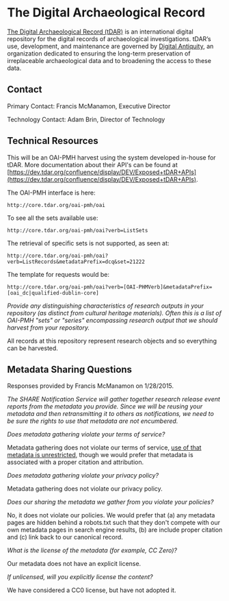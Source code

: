 The Digital Archaeological Record
====

[The Digital Archaeological Record (tDAR)](http://core.tdar.org) is an international digital repository for the digital records of archaeological investigations. tDAR’s use, development, and maintenance are governed by [Digital Antiquity](http://www.digitalantiquity.org), an organization dedicated to ensuring the long-term preservation of irreplaceable archaeological data and to broadening the access to these data.

Contact
----

Primary Contact: Francis McManamon, Executive Director

Technology Contact: Adam Brin, Director of Technology

Technical Resources
----

This will be an OAI-PMH harvest using the system developed in-house for tDAR. More documentation about their API's can be found at [https://dev.tdar.org/confluence/display/DEV/Exposed+tDAR+APIs](https://dev.tdar.org/confluence/display/DEV/Exposed+tDAR+APIs).

The OAI-PMH interface is here:
 
    http://core.tdar.org/oai-pmh/oai

To see all the sets available use:

    http://core.tdar.org/oai-pmh/oai?verb=ListSets

The retrieval of specific sets is not supported, as seen at:

    http://core.tdar.org/oai-pmh/oai?verb=ListRecords&metadataPrefix=dcq&set=21222

The template for requests would be:

    http://core.tdar.org/oai-pmh/oai?verb=[OAI-PHMVerb]&metadataPrefix=[oai_dc|qualified-dublin-core]
 
_Provide any distinguishing characteristics of research outputs in your repository (as distinct from cultural heritage materials). Often this is a list of OAI-PMH "sets" or "series" encompassing research output that we should harvest from your repository._

All records at this repository represent research objects and so everything can be harvested.

Metadata Sharing Questions
----

Responses provided by Francis McManamon on 1/28/2015.

_The SHARE Notification Service will gather together research release event reports from the metadata you provide. Since we will be reusing your metadata and then retransmitting it to others as notifications, we need to be sure the rights to use that metadata are not encumbered._

_Does metadata gathering violate your terms of service?_

Metadata gathering does not violate our terms of service, [use of that metadata is unrestricted](https://www.tdar.org/about/policies/contributors-agreement/), though we would prefer that metadata is associated with a proper citation and attribution.

_Does metadata gathering violate your privacy policy?_

Metadata gathering does not violate our privacy policy.

_Does our sharing the metadata we gather from you violate your policies?_

No, it does not violate our policies. We would prefer that (a) any metadata pages are hidden behind a robots.txt such that they don't compete with our own metadata pages in search engine results, (b) are include proper citation and (c) link back to our canonical record.

_What is the license of the metadata (for example, CC Zero)?_

Our metadata does not have an explicit license. 

_If unlicensed, will you explicitly license the content?_

We have considered a CC0 license, but have not adopted it.